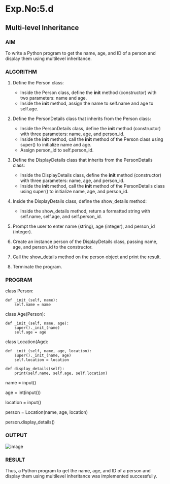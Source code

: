# Exp.No:5.d
## Multi-level Inheritance

### AIM  
To write a Python program to get the name, age, and ID of a person and display them using multilevel inheritance.

### ALGORITHM

1. Define the Person class:
   - Inside the Person class, define the __init__ method (constructor) with two parameters: name and age.
   - Inside the __init__ method, assign the name to self.name and age to self.age.

2. Define the PersonDetails class that inherits from the Person class:
   - Inside the PersonDetails class, define the __init__ method (constructor) with three parameters: name, age, and person_id.
   - Inside the __init__ method, call the __init__ method of the Person class using super() to initialize name and age.
   - Assign person_id to self.person_id.

3. Define the DisplayDetails class that inherits from the PersonDetails class:
   - Inside the DisplayDetails class, define the __init__ method (constructor) with three parameters: name, age, and person_id.
   - Inside the __init__ method, call the __init__ method of the PersonDetails class using super() to initialize name, age, and person_id.

4. Inside the DisplayDetails class, define the show_details method:
   - Inside the show_details method, return a formatted string with self.name, self.age, and self.person_id.

5. Prompt the user to enter name (string), age (integer), and person_id (integer).

6. Create an instance person of the DisplayDetails class, passing name, age, and person_id to the constructor.

7. Call the show_details method on the person object and print the result.

8. Terminate the program.

### PROGRAM
class Person:

    def _init_(self, name):
        self.name = name

class Age(Person):

    def _init_(self, name, age):
        super()._init_(name)
        self.age = age

class Location(Age):

    def _init_(self, name, age, location):
        super()._init_(name, age)
        self.location = location
    
    def display_details(self):
        print(self.name, self.age, self.location)

name = input()

age = int(input())

location = input()

person = Location(name, age, location)

person.display_details()


### OUTPUT
![image](https://github.com/user-attachments/assets/6afb2d81-7884-4c08-aaf5-ecc4538d9cc8)


### RESULT
Thus, a Python program to get the name, age, and ID of a person and display them using multilevel inheritance was implemented successfully.
